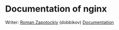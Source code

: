 # Documentation of nginx

Writer: [Roman Zapotockiy](https://t.me/dobbi_crmp) (dobbikov)
[Documentation](./docs/docs.md)